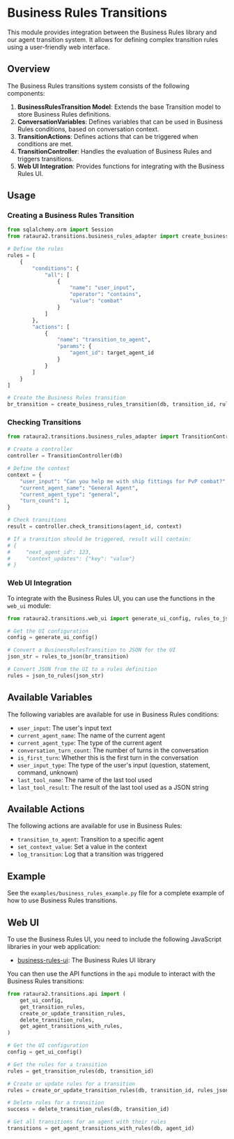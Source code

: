 # Business Rules Transitions

This module provides integration between the Business Rules library and our agent transition system. It allows for defining complex transition rules using a user-friendly web interface.

## Overview

The Business Rules transitions system consists of the following components:

1. **BusinessRulesTransition Model**: Extends the base Transition model to store Business Rules definitions.
2. **ConversationVariables**: Defines variables that can be used in Business Rules conditions, based on conversation context.
3. **TransitionActions**: Defines actions that can be triggered when conditions are met.
4. **TransitionController**: Handles the evaluation of Business Rules and triggers transitions.
5. **Web UI Integration**: Provides functions for integrating with the Business Rules UI.

## Usage

### Creating a Business Rules Transition

```python
from sqlalchemy.orm import Session
from rataura2.transitions.business_rules_adapter import create_business_rules_transition

# Define the rules
rules = [
    {
        "conditions": {
            "all": [
                {
                    "name": "user_input",
                    "operator": "contains",
                    "value": "combat"
                }
            ]
        },
        "actions": [
            {
                "name": "transition_to_agent",
                "params": {
                    "agent_id": target_agent_id
                }
            }
        ]
    }
]

# Create the Business Rules transition
br_transition = create_business_rules_transition(db, transition_id, rules)
```

### Checking Transitions

```python
from rataura2.transitions.business_rules_adapter import TransitionController

# Create a controller
controller = TransitionController(db)

# Define the context
context = {
    "user_input": "Can you help me with ship fittings for PvP combat?",
    "current_agent_name": "General Agent",
    "current_agent_type": "general",
    "turn_count": 1,
}

# Check transitions
result = controller.check_transitions(agent_id, context)

# If a transition should be triggered, result will contain:
# {
#     "next_agent_id": 123,
#     "context_updates": {"key": "value"}
# }
```

### Web UI Integration

To integrate with the Business Rules UI, you can use the functions in the `web_ui` module:

```python
from rataura2.transitions.web_ui import generate_ui_config, rules_to_json, json_to_rules

# Get the UI configuration
config = generate_ui_config()

# Convert a BusinessRulesTransition to JSON for the UI
json_str = rules_to_json(br_transition)

# Convert JSON from the UI to a rules definition
rules = json_to_rules(json_str)
```

## Available Variables

The following variables are available for use in Business Rules conditions:

- `user_input`: The user's input text
- `current_agent_name`: The name of the current agent
- `current_agent_type`: The type of the current agent
- `conversation_turn_count`: The number of turns in the conversation
- `is_first_turn`: Whether this is the first turn in the conversation
- `user_input_type`: The type of the user's input (question, statement, command, unknown)
- `last_tool_name`: The name of the last tool used
- `last_tool_result`: The result of the last tool used as a JSON string

## Available Actions

The following actions are available for use in Business Rules:

- `transition_to_agent`: Transition to a specific agent
- `set_context_value`: Set a value in the context
- `log_transition`: Log that a transition was triggered

## Example

See the `examples/business_rules_example.py` file for a complete example of how to use Business Rules transitions.

## Web UI

To use the Business Rules UI, you need to include the following JavaScript libraries in your web application:

- [business-rules-ui](https://github.com/venmo/business-rules-ui): The Business Rules UI library

You can then use the API functions in the `api` module to interact with the Business Rules transitions:

```python
from rataura2.transitions.api import (
    get_ui_config,
    get_transition_rules,
    create_or_update_transition_rules,
    delete_transition_rules,
    get_agent_transitions_with_rules,
)

# Get the UI configuration
config = get_ui_config()

# Get the rules for a transition
rules = get_transition_rules(db, transition_id)

# Create or update rules for a transition
rules = create_or_update_transition_rules(db, transition_id, rules_json)

# Delete rules for a transition
success = delete_transition_rules(db, transition_id)

# Get all transitions for an agent with their rules
transitions = get_agent_transitions_with_rules(db, agent_id)
```

